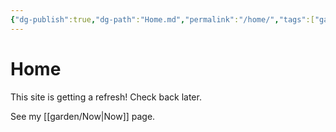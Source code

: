 ```yaml
---
{"dg-publish":true,"dg-path":"Home.md","permalink":"/home/","tags":["gardenEntry"],"created":"2025-10-11T22:28:58.373-04:00","updated":"2025-10-11T23:03:58.958-04:00"}
---
```


# Home
This site is getting a refresh! Check back later.

See my [[garden/Now\|Now]] page.